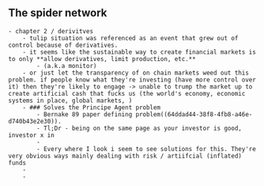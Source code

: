 ## The spider network
	- chapter 2 / derivitves
		- tulip situation was referenced as an event that grew out of control because of derivatives.
		- it seems like the sustainable way to create financial markets is to only **allow derivatives, limit production, etc.**
			- (a.k.a monitor)
		- or just let the transparency of on chain markets weed out this problem. if people know what they're investing (have more control over it) then they're likely to engage -> unable to trump the market up to create artificial cash that fucks us (the world's economy, economic systems in place, global markets, )
		- ### Solves the Principe Agent problem
			- Bernake 89 paper defining problem((64ddad44-38f8-4fb8-a46e-d740b43e2e30)).
			- Tl;Dr - being on the same page as your investor is good, investor x in
			-
			- Every where I look i seem to see solutions for this. They're very obvious ways mainly dealing with risk / artiifcial (inflated) funds
		-
		-